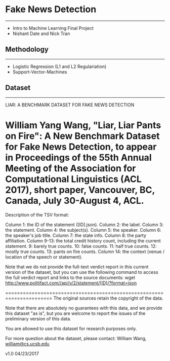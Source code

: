 # Fake News Detection
-----------------------------------------
- Intro to Machine Learning Final Project
- Nishant Date and Nick Tran

## Methodology
-----------------------------------------
- Logistic Regression (L1 and L2 Regulariation)
- Support-Vector-Machines

## Dataset
-----------------------------------------
LIAR: A BENCHMARK DATASET FOR FAKE NEWS DETECTION

William Yang Wang, "Liar, Liar Pants on Fire": A New Benchmark Dataset for Fake News Detection, to appear in Proceedings of the 55th Annual Meeting of the Association for Computational Linguistics (ACL 2017), short paper, Vancouver, BC, Canada, July 30-August 4, ACL.
=====================================================================
Description of the TSV format:

Column 1: the ID of the statement ([ID].json).
Column 2: the label.
Column 3: the statement.
Column 4: the subject(s).
Column 5: the speaker.
Column 6: the speaker's job title.
Column 7: the state info.
Column 8: the party affiliation.
Column 9-13: the total credit history count, including the current statement.
9: barely true counts.
10: false counts.
11: half true counts.
12: mostly true counts.
13: pants on fire counts.
Column 14: the context (venue / location of the speech or statement).

Note that we do not provide the full-text verdict report in this current version of the dataset,
but you can use the following command to access the full verdict report and links to the source documents:
wget http://www.politifact.com//api/v/2/statement/[ID]/?format=json

======================================================================
The original sources retain the copyright of the data.

Note that there are absolutely no guarantees with this data,
and we provide this dataset "as is",
but you are welcome to report the issues of the preliminary version
of this data.

You are allowed to use this dataset for research purposes only.

For more question about the dataset, please contact:
William Wang, william@cs.ucsb.edu

v1.0 04/23/2017

